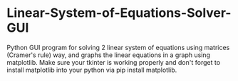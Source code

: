 # Linear-System-of-Equations-Solver-GUI
Python GUI program for solving 2 linear system of equations using matrices (Cramer's rule) way, and graphs the linear equations in a graph using matplotlib.
Make sure your tkinter is working properly and don't forget to install matplotlib into your python via pip install matplotlib.
